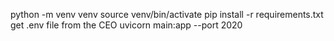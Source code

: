 python -m venv venv
source venv/bin/activate
pip install -r requirements.txt
get .env file from the CEO
uvicorn main:app --port 2020
